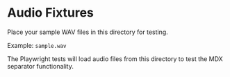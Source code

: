 # Audio Fixtures

Place your sample WAV files in this directory for testing.

Example: `sample.wav`

The Playwright tests will load audio files from this directory to test the MDX separator functionality.
